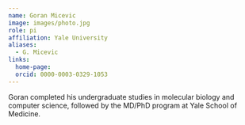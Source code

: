 ```yaml
---
name: Goran Micevic
image: images/photo.jpg
role: pi
affiliation: Yale University
aliases:
  - G. Micevic
links:
  home-page: 
  orcid: 0000-0003-0329-1053
---
```


Goran completed his undergraduate studies in molecular biology and computer science, followed by the MD/PhD program at Yale School of Medicine. 

